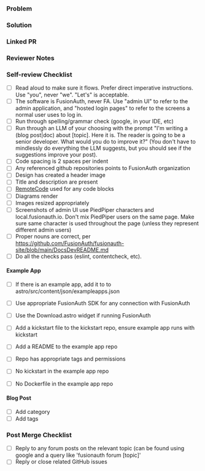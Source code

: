 ### Problem
<!--- A brief description of the purpose for this pull-request. For example, what needs to be fixed, modified, or updated and why --->

### Solution
<!--- Optional: a brief description of a fix that may have been applied --->

### Linked PR
<!--- For example, if this PR is in `fusionauth-site` with other related changes in another PR for `fusionauth-client-builder`.  Include a link --->

### Reviewer Notes
<!--- Any additional notes that may help guide a reviewer with their review.  --->
<!--- Any specific items that you want to call out for someone to review --->

### Self-review Checklist

- [ ] Read aloud to make sure it flows. Prefer direct imperative instructions. Use "you", never "we". "Let's" is acceptable.
- [ ] The software is FusionAuth, never FA. Use "admin UI" to refer to the admin application, and "hosted login pages" to refer to the screens a normal user uses to log in.
- [ ] Run through spelling/grammar check (google, in your IDE, etc)
- [ ] Run through an LLM of your choosing with the prompt "I'm writing a (blog post|doc) about [topic]. Here it is. The reader is going to be a senior developer. What would you do to improve it?" (You don't have to mindlessly do everything the LLM suggests, but you should see if the suggestions improve your post).
- [ ] Code spacing is 2 spaces per indent
- [ ] Any referenced github repositories points to FusionAuth organization
- [ ] Design has created a header image
- [ ] Title and description are present
- [ ] [RemoteCode](https://github.com/FusionAuth/fusionauth-astro-components) used for any code blocks
- [ ] Diagrams render
- [ ] Images resized appropriately
- [ ] Screenshots of admin UI use PiedPiper characters and local.fusionauth.io. Don't mix PiedPiper users on the same page. Make sure same character is used throughout the page (unless they represent different admin users)
- [ ] Proper nouns are correct, per https://github.com/FusionAuth/fusionauth-site/blob/main/DocsDevREADME.md
- [ ] Do all the checks pass (eslint, contentcheck, etc).

#### Example App

- [ ] If there is an example app, add it to to astro/src/content/json/exampleapps.json 
- [ ] Use appropriate FusionAuth SDK for any connection with FusionAuth
- [ ] Use the Download.astro widget if running FusionAuth
- [ ] Add a kickstart file to the kickstart repo, ensure example app runs with kickstart
- [ ] Add a README to the example app repo
- [ ] Repo has appropriate tags and permissions
- [ ] No kickstart in the example app repo
- [ ] No Dockerfile in the example app repo


#### Blog Post

- [ ] Add category
- [ ] Add tags

### Post Merge Checklist

- [ ] Reply to any forum posts on the relevant topic (can be found using google and a query like 'fusionauth forum [topic]'
- [ ] Reply or close related GitHub issues
